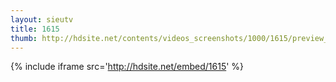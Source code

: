 ```yaml
---
layout: sieutv
title: 1615
thumb: http://hdsite.net/contents/videos_screenshots/1000/1615/preview_360p.mp4.jpg
---
```

{% include iframe src='http://hdsite.net/embed/1615' %}
 
